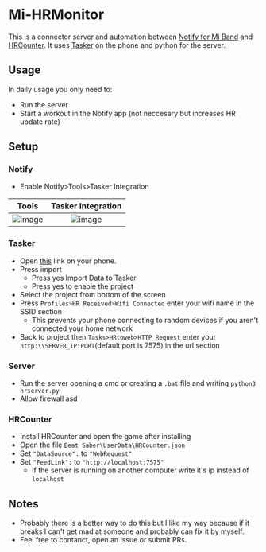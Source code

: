 # Mi-HRMonitor

This is a connector server and automation between [Notify for Mi Band](https://mibandnotify.com/) and [HRCounter](https://github.com/qe201020335/HRCounter).
It uses [Tasker](https://play.google.com/store/apps/details?id=net.dinglisch.android.taskerm) on the phone and python for the server.

## Usage
In daily usage you only need to:
- Run the server
- Start a workout in the Notify app (not neccesary but increases HR update rate)

## Setup
### Notify
- Enable Notify>Tools>Tasker Integration

Tools | Tasker Integration
:----:|:----:
![image](https://user-images.githubusercontent.com/40366128/153191652-df0e4008-9974-414d-9de6-ec5230fdc227.png) | ![image](https://user-images.githubusercontent.com/40366128/153191707-fc658505-6d4c-4cd8-93b3-94c14fc94d1b.png)

### Tasker
- Open [this](https://taskernet.com/shares/?user=AS35m8ku9Pw0bnSHS7%2BZ7y1E2q4KHnPpDHYObULwmn66Y8z5T7zuiwcBTY98jwTDGZd2pA%3D%3D&id=Project%3AMi+Band+HR+Monitor) link on your phone.
- Press import
  - Press yes Import Data to Tasker
  - Press yes to enable the project
- Select the project from bottom of the screen 
- Press `Profiles>HR Received>Wifi Connected` enter your wifi name in the SSID section
  - This prevents your phone connecting to random devices if you aren't connected your home network
- Back to project then `Tasks>HRtoweb>HTTP Request` enter your `http:\\SERVER_IP:PORT`(default port is 7575) in the url section

### Server
- Run the server opening a cmd or creating a `.bat` file and writing `python3 hrserver.py`
- Allow firewall
asd

### HRCounter
- Install HRCounter and open the game after installing
- Open the file `Beat Saber\UserData\HRCounter.json`
- Set `"DataSource":` to `"WebRequest"`
- Set `"FeedLink":` to `"http://localhost:7575"`
  - If the server is running on another computer write it's ip instead of `localhost`

## Notes
- Probably there is a better way to do this but I like my way because if it breaks I can't get mad at someone and probably can fix it by myself.
- Feel free to contanct, open an issue or submit PRs.

